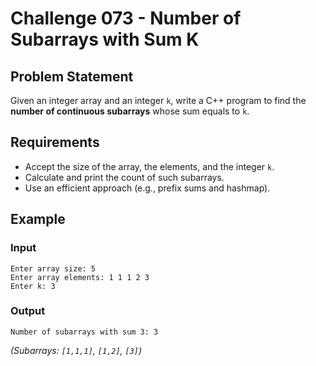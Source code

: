# Challenge 073 - Number of Subarrays with Sum K

## Problem Statement

Given an integer array and an integer `k`, write a C++ program to find the **number of continuous subarrays** whose sum equals to `k`.

## Requirements

- Accept the size of the array, the elements, and the integer `k`.
- Calculate and print the count of such subarrays.
- Use an efficient approach (e.g., prefix sums and hashmap).

## Example

### Input
```
Enter array size: 5  
Enter array elements: 1 1 1 2 3  
Enter k: 3
```
### Output
```
Number of subarrays with sum 3: 3
```
_(Subarrays: `[1,1,1]`, `[1,2]`, `[3]`)_